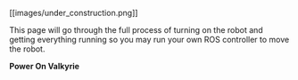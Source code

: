 [[images/under_construction.png]]

This page will go through the full process of turning on the robot and getting everything running so you may run your own ROS controller to move the robot.

**Power On Valkyrie**

